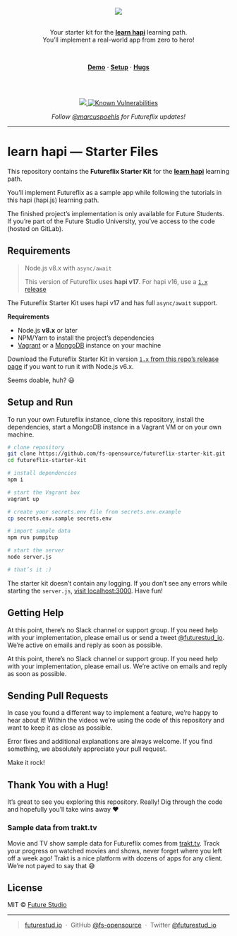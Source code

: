 
<div align="center">
  <br/>
  <a href="http://learnhapi.com">
    <img src="https://futurestud.io/blog/content/images/2018/01/futureflix-teaser.jpg" />
  </a>
  <br/>
  <br/>
  <p>
    Your starter kit for the <a href="http://learnhapi.com"><strong>learn hapi</strong></a> learning path.
    <br/>
    You’ll implement a real-world app from zero to hero!
  </p>
  <br/>
  <p>
    <a href="https://futureflix.space"><strong>Demo</strong></a> ·
    <a href="#setup-and-run"><strong>Setup</strong></a> ·
    <a href="#thank-you-with-a-hug"><strong>Hugs</strong></a>
  </p>
  <br/>
  <br/>
  <p>
    <a href="https://travis-ci.org/fs-opensource/futureflix-starter-kit">
      <img src="https://travis-ci.org/fs-opensource/futureflix-starter-kit.svg?branch=master"/>
    </a>
    <a href="https://snyk.io/test/github/fs-opensource/futureflix-starter-kit">
      <img src="https://snyk.io/test/github/fs-opensource/futureflix-starter-kit/badge.svg" alt="Known Vulnerabilities" data-canonical-src="https://snyk.io/test/github/fs-opensource/futureflix-starter-kit" style="max-width:100%;">
    </a>
  </p>
  <p>
    <em>Follow <a href="http://twitter.com/marcuspoehls">@marcuspoehls</a> for Futureflix updates!</em>
  </p>
</div>


---

# learn hapi — Starter Files
This repository contains the **Futureflix Starter Kit** for the **[learn hapi](http://learnhapi.com)** learning path.

You’ll implement Futureflix as a sample app while following the tutorials in this hapi (hapi.js) learning path.

The finished project’s implementation is only available for Future Students. If you’re part of the Future Studio University, you’ve access to the code (hosted on GitLab).


## Requirements
> Node.js v8.x with `async/await`
>
> This version of Futureflix uses **hapi v17**. For hapi v16, use a [`1.x` release](https://github.com/fs-opensource/futureflix-starter-kit/releases)

The Futureflix Starter Kit uses hapi v17 and has full `async/await` support.

**Requirements**

- Node.js **v8.x** or later
- NPM/Yarn to install the project’s dependencies
- [Vagrant](https://www.vagrantup.com/) or a [MongoDB](https://docs.mongodb.com/manual/installation/) instance on your machine

Download the Futureflix Starter Kit in version [`1.x` from this repo’s release page](https://github.com/fs-opensource/futureflix-starter-kit/releases) if you want to run it with Node.js v6.x.

Seems doable, huh? 😃


## Setup and Run
To run your own Futureflix instance, clone this repository, install the dependencies, start a MongoDB instance in a Vagrant VM or on your own machine.

```bash
# clone repository
git clone https://github.com/fs-opensource/futureflix-starter-kit.git
cd futureflix-starter-kit

# install dependencies
npm i

# start the Vagrant box
vagrant up

# create your secrets.env file from secrets.env.example
cp secrets.env.sample secrets.env

# import sample data
npm run pumpitup

# start the server
node server.js

# that’s it :)
```

The starter kit doesn’t contain any logging. If you don’t see any errors while starting the `server.js`,
[visit localhost:3000](http://localhost:3000). Have fun!


## Getting Help
At this point, there’s no Slack channel or support group. If you need help with your implementation, please email us or send a tweet [@futurestud_io](https://twitter.com/futurestud_io). We’re active on emails and reply as soon as possible.

At this point, there’s no Slack channel or support group. If you need help with your implementation, please email us. We’re active on emails and reply as soon as possible.


## Sending Pull Requests
In case you found a different way to implement a feature, we’re happy to hear about it! Within the videos we’re using the code of this repository and want to keep it as close as possible.

Error fixes and additional explanations are always welcome. If you find something, we absolutely appreciate your pull request.

Make it rock!


## Thank You with a Hug!
It’s great to see you exploring this repository. Really! Dig through the code and hopefully you’ll take wins away ❤️


### Sample data from trakt.tv
Movie and TV show sample data for Futureflix comes from [trakt.tv](https://trakt.tv/). Track your progress on watched movies and shows, never forget where you left off a week ago! Trakt is a nice platform with dozens of apps for any client.
We’re not payed to say that 😅


## License

MIT © [Future Studio](https://futurestud.io)

---

> [futurestud.io](https://futurestud.io) &nbsp;&middot;&nbsp;
> GitHub [@fs-opensource](https://github.com/fs-opensource/) &nbsp;&middot;&nbsp;
> Twitter [@futurestud_io](https://twitter.com/futurestud_io)
